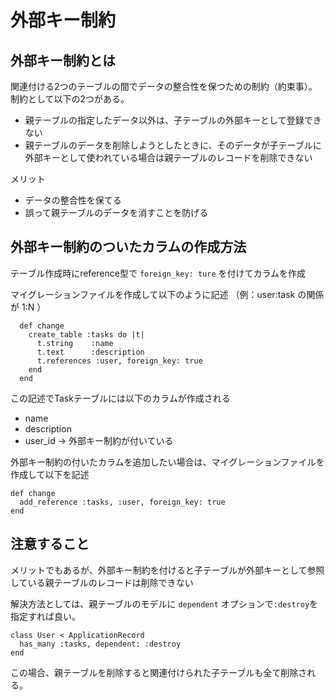 # 外部キー制約

## 外部キー制約とは

関連付ける2つのテーブルの間でデータの整合性を保つための制約（約束事）。制約として以下の2つがある。

- 親テーブルの指定したデータ以外は、子テーブルの外部キーとして登録できない
- 親テーブルのデータを削除しようとしたときに、そのデータが子テーブルに外部キーとして使われている場合は親テーブルのレコードを削除できない

メリット
- データの整合性を保てる
- 誤って親テーブルのデータを消すことを防げる

## 外部キー制約のついたカラムの作成方法

テーブル作成時にreference型で `foreign_key: ture` を付けてカラムを作成

マイグレーションファイルを作成して以下のように記述
（例：user:task の関係が 1:N ）

```
  def change
    create_table :tasks do |t|
      t.string    :name
      t.text      :description
      t.references :user, foreign_key: true
    end
  end
```

この記述でTaskテーブルには以下のカラムが作成される
- name
- description
- user_id → 外部キー制約が付いている

外部キー制約の付いたカラムを追加したい場合は、マイグレーションファイルを作成して以下を記述

```
def change
  add_reference :tasks, :user, foreign_key: true
end
```

## 注意すること

メリットでもあるが、外部キー制約を付けると子テーブルが外部キーとして参照している親テーブルのレコードは削除できない

解決方法としては、親テーブルのモデルに `dependent` オプションで`:destroy`を指定すれば良い。

```
class User < ApplicationRecord
  has_many :tasks, dependent: :destroy
end   
```

この場合、親テーブルを削除すると関連付けられた子テーブルも全て削除される。